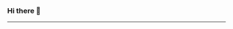 ### Hi there 👋

<!-- ## ⚡ Technologies -->
<!-- 
![JavaScript](https://img.shields.io/badge/-JavaScript-414141?style=for-the-badge&logo=javascript&color=6ad600)
![HTML5](https://img.shields.io/badge/-HTML5-414141?style=for-the-badge&logo=html5&color=6ad600)
![CSS3](https://img.shields.io/badge/-CSS3-414141?style=for-the-badge&logo=css3&color=6ad600)
![Sass](https://img.shields.io/badge/-Sass-414141?style=for-the-badge&logo=sass&color=6ad600)
![Bootstrap](https://img.shields.io/badge/-Bootstrap-414141?style=for-the-badge&logo=bootstrap&color=6ad600)
![React](https://img.shields.io/badge/-React-414141?style=for-the-badge&logo=react&color=6ad600)
![Redux](https://img.shields.io/badge/-Redux-414141?style=for-the-badge&logo=redux&color=6ad600)
![NextJs](https://img.shields.io/badge/-Next%20JS-414141?style=for-the-badge&color=6ad600)
![Git](https://img.shields.io/badge/-Git-414141?style=for-the-badge&logo=git&color=6ad600)
![GitHub](https://img.shields.io/badge/-GitHub-414141?style=for-the-badge&logo=github&color=6ad600)
![VSCode](https://img.shields.io/badge/-VSCode-414141?style=for-the-badge&logo=vscode&color=6ad600)
 -->
---
<!-- [![GitHub Streak](https://github-readme-streak-stats.herokuapp.com?user=47vigen&theme=chartreuse-dark&date_format=M%20j%5B%2C%20Y%5D)](https://git.io/streak-stats)
![Github Stats](https://github-readme-stats.vercel.app/api?username=47vigen&count_private=true&show_icons=true&include_all_commits=true&theme=chartreuse-dark) -->

<!-- [instagram]:https://www.instagram.com/47vigen -->
